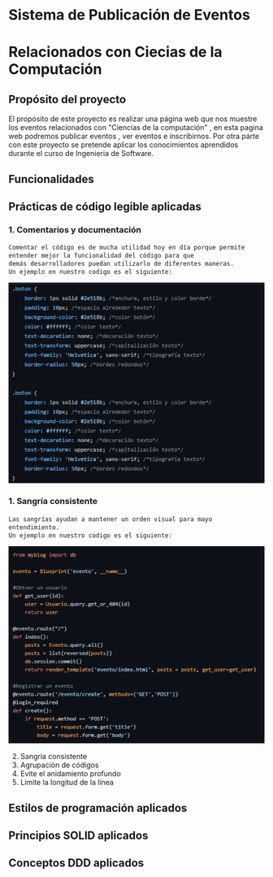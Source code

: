 # Sistema de Publicación de Eventos 
# Relacionados con Ciecias de la Computación

## Propósito del proyecto

El propósito de este proyecto es realizar una página web que nos muestre los
eventos relacionados con "Ciencias de la computación" , en esta pagina web podremos publicar eventos 
, ver eventos e inscribirnos. Por otra párte con este proyecto se pretende aplicar los conocimientos aprendidos
durante el curso de Ingenieria de Software.

## Funcionalidades

## Prácticas de código legible aplicadas

### 1. Comentarios y documentación 

    Comentar el código es de mucha utilidad hoy en día porque permite entender mejor la funcionalidad del código para que
    demás desarrolladores puedan utilizarlo de diferentes maneras. 
    Un ejemplo en nuestro codigo es el siguiente:
    
  ![Screenshot](screen1.png)
    
### 1. Sangría consistente 

    Las sangrías ayudan a mantener un orden visual para mayo entendimiento.
    Un ejemplo en nuestro codigo es el siguiente:
    
  ![Screenshot](screen2.png)
    
    
    
    
2. Sangría consistente
3. Agrupación de códigos
4. Evite el anidamiento profundo
5. Limite la longitud de la línea


## Estilos de programación aplicados


## Principios SOLID aplicados

## Conceptos DDD aplicados 
